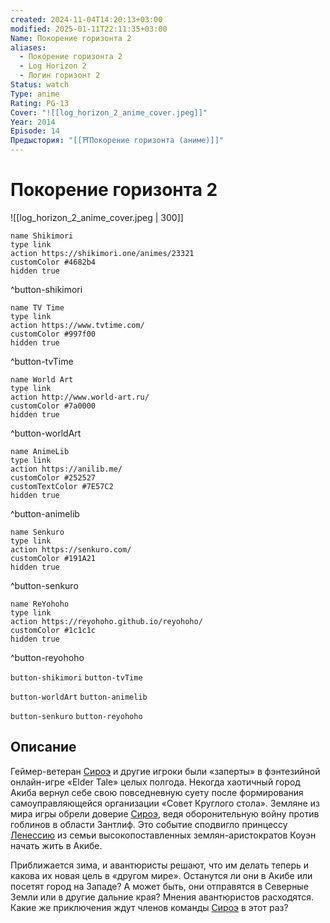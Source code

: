 ```yaml
---
created: 2024-11-04T14:20:13+03:00
modified: 2025-01-11T22:11:35+03:00
Name: Покорение горизонта 2
aliases:
  - Покорение горизонта 2
  - Log Horizon 2
  - Логин горизонт 2
Status: watch
Type: anime
Rating: PG-13
Cover: "![[log_horizon_2_anime_cover.jpeg]]"
Year: 2014
Episode: 14
Предыстория: "[[⛩️Покорение горизонта (аниме)]]"
---
```


# Покорение горизонта 2

![[log_horizon_2_anime_cover.jpeg | 300]]

```button
name Shikimori
type link
action https://shikimori.one/animes/23321
customColor #4682b4
hidden true
```
^button-shikimori

```button
name TV Time
type link
action https://www.tvtime.com/
customColor #997f00
hidden true
```
^button-tvTime

```button
name World Art
type link
action http://www.world-art.ru/
customColor #7a0000
hidden true
```
^button-worldArt

```button
name AnimeLib
type link
action https://anilib.me/
customColor #252527
customTextColor #7E57C2
hidden true
```
^button-animelib

```button
name Senkuro
type link
action https://senkuro.com/
customColor #191A21
hidden true
```
^button-senkuro

```button
name ReYohoho
type link
action https://reyohoho.github.io/reyohoho/
customColor #1c1c1c
hidden true
```
^button-reyohoho

`button-shikimori` `button-tvTime`

`button-worldArt` `button-animelib`

`button-senkuro` `button-reyohoho`

## Описание

Геймер-ветеран [Сироэ](https://shikimori.one/characters/81367-shiroe) и другие игроки были «заперты» в фэнтезийной онлайн-игре «Elder Tale» целых полгода. Некогда хаотичный город Акиба вернул себе свою повседневную суету после формирования самоуправляющейся организации «Совет Круглого стола». Земляне из мира игры обрели доверие [Сироэ](https://shikimori.one/characters/81367-shiroe), ведя оборонительную войну против гоблинов в области Зантлиф. Это событие сподвигло принцессу [Ленессию](https://shikimori.one/characters/97064-rayneshia-el-arte-corwen) из семьи высокопоставленных землян-аристократов Коуэн начать жить в Акибе.

Приближается зима, и авантюристы решают, что им делать теперь и какова их новая цель в «другом мире». Останутся ли они в Акибе или посетят город на Западе? А может быть, они отправятся в Северные Земли или в другие дальние края? Мнения авантюристов расходятся. Какие же приключения ждут членов команды [Сироэ](https://shikimori.one/characters/81367-shiroe) в этот раз?
